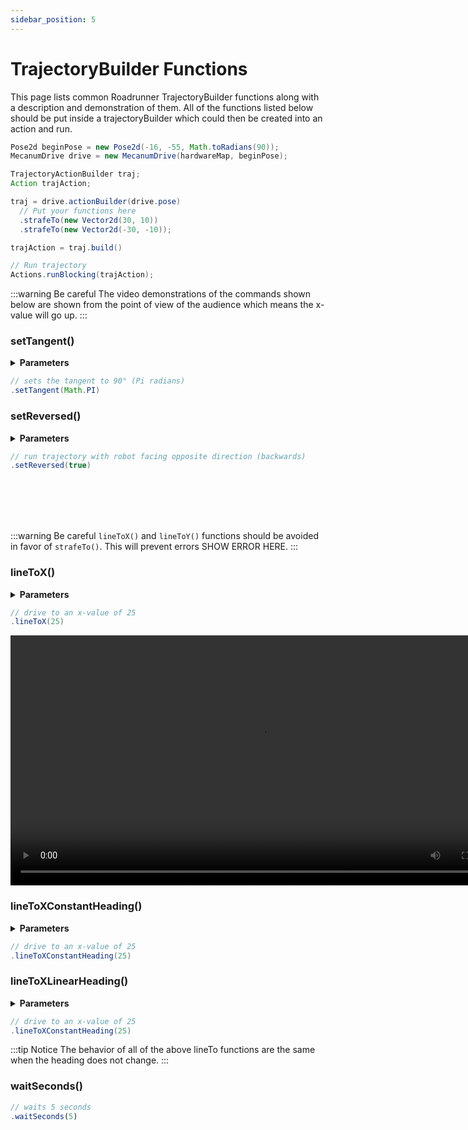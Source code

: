 ```yaml
---
sidebar_position: 5
---
```


# TrajectoryBuilder Functions

This page lists common Roadrunner TrajectoryBuilder functions along with a description and demonstration of them. All of the functions listed below should be put inside a trajectoryBuilder which could then be created into an action and run.
```java
Pose2d beginPose = new Pose2d(-16, -55, Math.toRadians(90));
MecanumDrive drive = new MecanumDrive(hardwareMap, beginPose);

TrajectoryActionBuilder traj;
Action trajAction;

traj = drive.actionBuilder(drive.pose)
  // Put your functions here
  .strafeTo(new Vector2d(30, 10))
  .strafeTo(new Vector2d(-30, -10));

trajAction = traj.build()

// Run trajectory
Actions.runBlocking(trajAction);
```
:::warning Be careful
The video demonstrations of the commands shown below are shown from the point of view of the audience which means the x-value will go up.
:::

### setTangent()
<details>
  <summary><strong>Parameters</strong></summary>
  ##### setTangent(Rotation2d r)
  ##### setTangent(Double r)
</details>

```java
// sets the tangent to 90° (Pi radians)
.setTangent(Math.PI)
```

### setReversed()
<details>
  <summary><strong>Parameters</strong></summary>
  ##### setReversed(Boolean reversed)
</details>

```java
// run trajectory with robot facing opposite direction (backwards)
.setReversed(true)
```

<br></br>
<br></br>

:::warning Be careful
`lineToX()` and `lineToY()` functions should be avoided in favor of `strafeTo()`. This will prevent errors SHOW ERROR HERE.
:::

### lineToX()
<details>
  <summary><strong>Parameters</strong></summary>
  ##### lineToX(Double posX, VelConstraint velConstraintOverride, AccelConstraint accelConstraintOverride)
  ##### lineToX(Double posX, VelConstraint velConstraintOverride)
  ##### lineToX(Double posX)
</details>

```java
// drive to an x-value of 25
.lineToX(25)
```
<video controls src="https://rr-playground-server.brott.dev/3ee477b3-aa4b-4be3-a43b-778964ad8023.mp4" title="Title" height="400px"></video>

### lineToXConstantHeading()
<details>
  <summary><strong>Parameters</strong></summary>
  ##### lineToXConstantHeading(Double posX, VelConstraint velConstraintOverride, AccelConstraint accelConstraintOverride)	
  ##### lineToXConstantHeading(Double posX, VelConstraint velConstraintOverride)	
  ##### lineToXConstantHeading(Double posX)
</details>

```java
// drive to an x-value of 25
.lineToXConstantHeading(25)
```

### lineToXLinearHeading()
<details>
  <summary><strong>Parameters</strong></summary>
  ##### lineToXLinearHeading(Double posX, Rotation2d heading, VelConstraint velConstraintOverride, AccelConstraint accelConstraintOverride)	
  ##### lineToXLinearHeading(Double posX, Rotation2d heading, VelConstraint velConstraintOverride)	
  ##### lineToXLinearHeading(Double posX, Rotation2d heading)	
  ##### lineToXLinearHeading(Double posX, Double heading, VelConstraint velConstraintOverride, AccelConstraint accelConstraintOverride)	
  ##### lineToXLinearHeading(Double posX, Double heading, VelConstraint velConstraintOverride)	
  ##### lineToXLinearHeading(Double posX, Double heading)
</details>

```java
// drive to an x-value of 25
.lineToXConstantHeading(25)
```

:::tip Notice
The behavior of all of the above lineTo functions are the same when the heading does not change.
:::

### waitSeconds()

```jsx
// waits 5 seconds
.waitSeconds(5)
```
